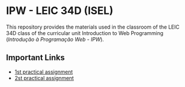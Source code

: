 # IPW - LEIC 34D (ISEL)

This repository provides the materials used in the classroom of the LEIC 34D class of the curricular unit Introduction to Web Programming (*Introdução à Programação Web - IPW*).

## Important Links

- [1st practical assignment](https://github.com/isel-leic-ipw/2425i-IPW-LEIC33D/wiki/IPW_IP-2425-1-A1)
- [2st practical assignment](https://github.com/isel-leic-ipw/2425i-IPW-LEIC33D/wiki/IPW_IP-2425-1-A2)
